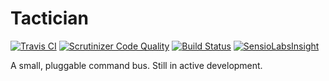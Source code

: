 # Tactician

[![Travis CI](https://api.travis-ci.org/rosstuck/tactician.svg?branch=master)](https://travis-ci.org/rosstuck/tactician)
[![Scrutinizer Code Quality](https://scrutinizer-ci.com/g/rosstuck/tactician/badges/quality-score.png?b=master)](https://scrutinizer-ci.com/g/rosstuck/tactician/?branch=master)
[![Build Status](https://scrutinizer-ci.com/g/rosstuck/tactician/badges/build.png?b=master)](https://scrutinizer-ci.com/g/rosstuck/tactician/build-status/master)
[![SensioLabsInsight](https://insight.sensiolabs.com/projects/54275a78-bc70-4bb3-9ac4-4eee700c6a1c/small.png)](https://insight.sensiolabs.com/projects/54275a78-bc70-4bb3-9ac4-4eee700c6a1c)

A small, pluggable command bus. Still in active development.

